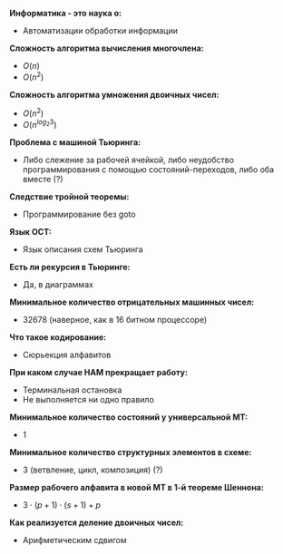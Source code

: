 **Информатика - это наука о:**
- Автоматизации обработки информации

**Сложность алгоритма вычисления многочлена:**
- $O(n)$
- $O(n^2)$

**Сложность алгоритма умножения двоичных чисел:**  
- $O(n^2)$  
- $O(n^{log_2 3})$

**Проблема с машиной Тьюринга:**
- Либо слежение за рабочей ячейкой, либо неудобство программирования с помощью состояний-переходов, либо оба вместе (?)

**Следствие тройной теоремы:**
- Программирование без goto

**Язык ОСТ:**
- Язык описания схем Тьюринга

**Есть ли рекурсия в Тьюринге:**
- Да, в диаграммах

**Минимальное количество отрицательных машинных чисел:**
- 32678 (наверное, как в 16 битном процессоре)

**Что такое кодирование:**
- Сюрьекция алфавитов

**При каком случае НАМ прекращает работу:**
- Терминальная остановка
- Не выполняется ни одно правило

**Минимальное количество состояний у универсальной МТ:**
- 1

**Минимальное количество структурных элементов в схеме:**
- 3 (ветвление, цикл, композиция) (?)

**Размер рабочего алфавита в новой МТ в 1-й теореме Шеннона:**
- $3\cdot(p+1)\cdot(s+1) + p$

**Как реализуется деление двоичных чисел:**
- Арифметическим сдвигом

